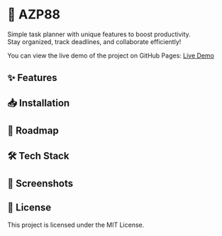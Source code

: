 # 📌 AZP88

Simple task planner with unique features to boost productivity.  
Stay organized, track deadlines, and collaborate efficiently!

You can view the live demo of the project on GitHub Pages:
[Live Demo](https://azcx1.github.io/AZP88/)

## ✨ Features

## 📥 Installation

## 🚀 Roadmap

## 🛠️ Tech Stack

## 📸 Screenshots

## 📜 License
This project is licensed under the MIT License. 
